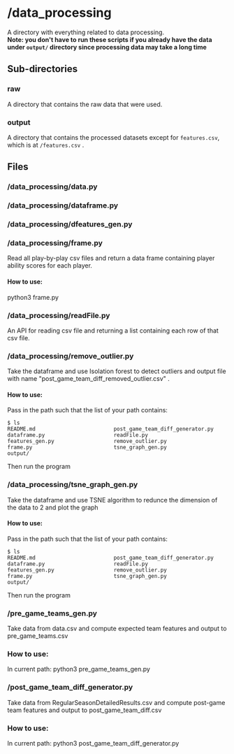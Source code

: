 # /data_processing

A directory with everything related to data processing.     
**Note: you don't have to run these scripts if you already have the data under `output/` directory since processing data may take a long time**

## Sub-directories

### raw

A directory that contains the raw data that were used.

### output

A directory that contains the processed datasets except for `features.csv`,
which is at `/features.csv` .

## Files

### /data_processing/data.py

### /data_processing/dataframe.py

### /data_processing/dfeatures_gen.py

### /data_processing/frame.py
Read all play-by-play csv files and return a data frame containing player ability scores for each player.
#### How to use:
python3 frame.py
### /data_processing/readFile.py
An API for reading csv file and returning a list containing each row of that csv file.
### /data_processing/remove_outlier.py
Take the dataframe and use Isolation forest to detect outliers and output file with name "post_game_team_diff_removed_outlier.csv" .  
#### How to use:
Pass in the path such that the list of your path contains:   

    $ ls  
    README.md                         post_game_team_diff_generator.py
    dataframe.py                      readFile.py
    features_gen.py                   remove_outlier.py
    frame.py                          tsne_graph_gen.py
    output/
Then run the program

### /data_processing/tsne_graph_gen.py
Take the dataframe and use TSNE algorithm to redunce the dimension of the data to 2 and plot the graph
#### How to use:
Pass in the path such that the list of your path contains:   

    $ ls  
    README.md                         post_game_team_diff_generator.py
    dataframe.py                      readFile.py
    features_gen.py                   remove_outlier.py
    frame.py                          tsne_graph_gen.py
    output/
Then run the program

### /pre_game_teams_gen.py
Take data from data.csv and compute expected team features and output to pre_game_teams.csv
### How to use:
In current path: python3 pre_game_teams_gen.py

### /post_game_team_diff_generator.py
Take data from RegularSeasonDetailedResults.csv and compute post-game team features and output to post_game_team_diff.csv
### How to use:
In current path: python3 post_game_team_diff_generator.py
